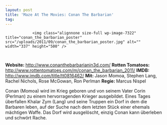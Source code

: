 ```yaml
---
layout: post
title: 'Maze At The Movies: Conan The Barbarian'
tag: 
---
```



                <img class="alignnone size-full wp-image-7322" title="conan_the_barbarian_poster" src="/uploads/2011/09/conan_the_barbarian_poster.jpg" alt="" width="337" height="500" />
<img class="alignnone size-full wp-image-5898" title="movie_review_3stars" src="/uploads/2010/02/movie_review_3stars.png" alt="" width="75" height="15" />
<p><strong> Website: </strong><a href="http://www.conanthebarbarianin3d.com/"><a href="http://www.conanthebarbarianin3d.com/">http://www.conanthebarbarianin3d.com/</a></a>
<strong>Rotten Tomatoes: </strong><a href="http://www.rottentomatoes.com/m/conan_the_barbarian_2011/"><a href="http://www.rottentomatoes.com/m/conan_the_barbarian_2011/">http://www.rottentomatoes.com/m/conan_the_barbarian_2011/</a></a>
<strong>IMDB: </strong><a href="http://www.imdb.com/title/tt0816462/"><a href="http://www.imdb.com/title/tt0816462/">http://www.imdb.com/title/tt0816462/</a></a>
<strong>Mit: </strong>Jason Momoa, Stephen Lang, Rachel Nichols, Rose McGowan, Ron Perlman
<strong>Regie: </strong>Marcus Nispel</p>
<p>Conan (Momoa) wird im Krieg geboren und von seinem Vater Corin (Perlman) zu einem hervorragenden Krieger ausgebildet. Eines Tages überfallen Khalar Zym (Lang) und seine Truppen ein Dorf in dem die Barbaren leben, auf der Suche nach dem letzten Stück einer ehemals mächtigen Waffe. Das Dorf wird ausgelöscht, einzig Conan kann überleben und schwört Rache.</p>
            
